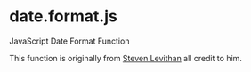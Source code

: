 date.format.js
==============

JavaScript Date Format Function

This function is originally from [Steven Levithan](http://blog.stevenlevitahn.com) all credit to him.
